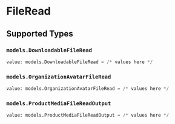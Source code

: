 # FileRead


## Supported Types

### `models.DownloadableFileRead`

```python
value: models.DownloadableFileRead = /* values here */
```

### `models.OrganizationAvatarFileRead`

```python
value: models.OrganizationAvatarFileRead = /* values here */
```

### `models.ProductMediaFileReadOutput`

```python
value: models.ProductMediaFileReadOutput = /* values here */
```

